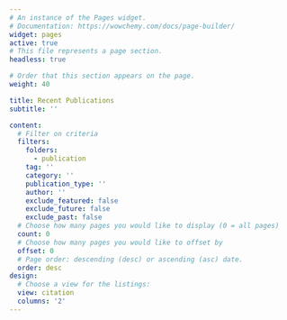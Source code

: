 ```yaml
---
# An instance of the Pages widget.
# Documentation: https://wowchemy.com/docs/page-builder/
widget: pages
active: true
# This file represents a page section.
headless: true

# Order that this section appears on the page.
weight: 40

title: Recent Publications
subtitle: ''

content:
  # Filter on criteria
  filters:
    folders:
      - publication
    tag: ''
    category: ''
    publication_type: ''
    author: ''
    exclude_featured: false
    exclude_future: false
    exclude_past: false
  # Choose how many pages you would like to display (0 = all pages)
  count: 0
  # Choose how many pages you would like to offset by
  offset: 0
  # Page order: descending (desc) or ascending (asc) date.
  order: desc
design:
  # Choose a view for the listings:
  view: citation
  columns: '2'
---
```


<!-- {{% callout note %}}
Quickly discover relevant content by [filtering publications](./publication/).
{{% /callout %}} -->

